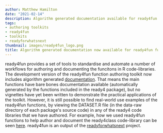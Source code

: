 ```yaml
---
author: Matthew Hamilton
date: "2021-02-14"
description: Algorithm generated documentation available for ready4fun function authoring toolkit.
tags:
- authoring toolkits
- ready4fun
- toolkits
- readyforwhatsnext
thumbnail: images/ready4fun_logo.png
title: Algorithm generated documentation now available for ready4fun function authoring toolkit.
---
```


ready4fun provides a set of tools to standardise and automate a number of workflows for authoring and documenting the funcitons in R code-libraries. The development version of the ready4fun function authoring toolkit now includes algorithm generated [documentation](https://ready4-dev.github.io/ready4fun/). That means the main functions have bare bones documentation available (automatically generated by the functions included in the ready4 package), but no vignettes have yet been written to demonstrate the practical applications of the toolkit. However, it is still possible to find real-world use examples of the ready4fun functions, by viewing the DATASET.R file (in the data-raw directory of each package's source code) in any of the ready4 code libraries that we have authored. For example, how we used ready4fun functions to help author and document the ready4class code-library can be seen [here](https://github.com/ready4-dev/ready4class/blob/master/data-raw/DATASET.R). ready4fun is an output of the [readyforwhatsnext](../readyforwhatsnext/) project.


